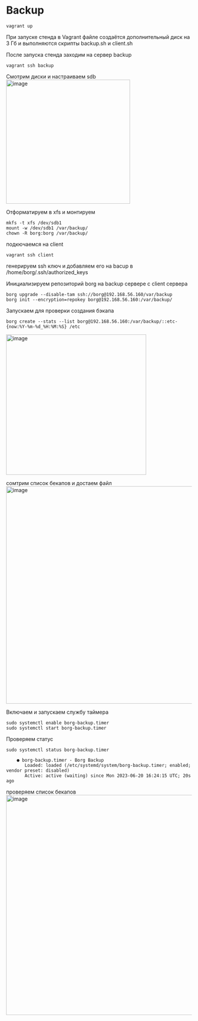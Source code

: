 # Backup

```
vagrant up
```

При запуске стенда в Vagrant файле создаётся дополнительный диск на 3 Гб и выполняются скрипты backup.sh и client.sh

После запуска стенда заходим на сервер backup
```
vagrant ssh backup
```


Смотрим диски и настраиваем sdb
<img width="336" alt="image" src="https://github.com/tarrascue/backup/assets/117171128/eb7fe5f2-ac76-408f-bab7-faf9bf597111">

Отформатируем в xfs и монтируем
```
mkfs -t xfs /dev/sdb1
mount -w /dev/sdb1 /var/backup/
chown -R borg:borg /var/backup/
```

подкючаемся на client 

```
vagrant ssh client
```

генерируем ssh ключ и добавляем его на bacup в /home/borg/.ssh/authorized_keys

Инициализируем репозиторий borg на backup сервере с client сервера
```
borg upgrade --disable-tam ssh://borg@192.168.56.160/var/backup
borg init --encryption=repokey borg@192.168.56.160:/var/backup/
```

Запускаем для проверки создания бэкапа
```
borg create --stats --list borg@192.168.56.160:/var/backup/::etc-{now:%Y-%m-%d_%H:%M:%S} /etc
```
<img width="380" alt="image" src="https://github.com/tarrascue/backup/assets/117171128/b3794086-fd76-4a36-8755-3929d5b32b65">

сомтрим список бекапов и достаем файл 
<img width="589" alt="image" src="https://github.com/tarrascue/backup/assets/117171128/df999358-cad3-4515-a076-773b5bcbe026">

Включаем и запускаем службу таймера
```
sudo systemctl enable borg-backup.timer
sudo systemctl start borg-backup.timer
```

Проверяем статус
```
sudo systemctl status borg-backup.timer

	● borg-backup.timer - Borg Backup
	   Loaded: loaded (/etc/systemd/system/borg-backup.timer; enabled; vendor preset: disabled)
	   Active: active (waiting) since Mon 2023-06-20 16:24:15 UTC; 20s ago
```
проверяем список бекапов
<img width="596" alt="image" src="https://github.com/tarrascue/backup/assets/117171128/ecada1cb-bb6c-4f85-b696-e78ab7af6ca2">
